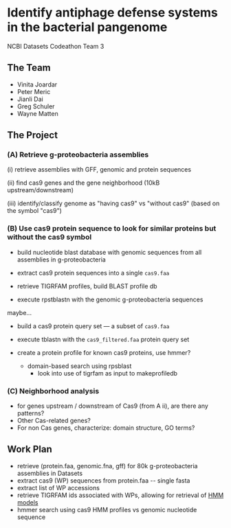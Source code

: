 # Identify antiphage defense systems in the bacterial pangenome
NCBI Datasets Codeathon Team 3

## The Team
- Vinita Joardar
- Peter Meric
- Jianli Dai
- Greg Schuler
- Wayne Matten


## The Project


### (A) Retrieve g-proteobacteria assemblies
(i)  retrieve assemblies with GFF, genomic and protein sequences

(ii) find cas9 genes and the gene neighborhood (10kB upstream/downstream)

(iii) identify/classify genome as "having cas9" vs "without cas9" (based on the symbol "cas9")


### (B) Use cas9 protein sequence to look for similar proteins but without the cas9 symbol
* build nucleotide blast database with genomic sequences from all assemblies in g-proteobacteria

* extract cas9 protein sequences into a single `cas9.faa`

* retrieve TIGRFAM profiles, build BLAST profile db

* execute rpstblastn with the genomic g-proteobacteria sequences


maybe...

* build a cas9 protein query set &mdash; a subset of `cas9.faa`

* execute tblastn with the `cas9_filtered.faa` protein query set

* create a protein profile for known cas9 proteins, use hmmer?
  * domain-based search using rpsblast
    * look into use of tigrfam as input to makeprofiledb


### (C) Neighborhood analysis
- for genes upstream / downstream of Cas9 (from A ii), are there any patterns?
- Other Cas-related genes?
- For non Cas genes, characterize:  domain structure, GO terms?


## Work Plan 
* retrieve (protein.faa, genomic.fna, gff) for 80k g-proteobacteria assemblies in Datasets
* extract cas9 (WP) sequences from protein.faa -- single fasta
* extract list of WP accessions
* retrieve TIGRFAM ids associated with WPs, allowing for retrieval of [HMM models](https://ftp.ncbi.nlm.nih.gov/hmm/current/hmm_PGAP.HMM/TIGR01865.1.HMM)
* hmmer search using cas9 HMM profiles vs genomic nucleotide sequence
